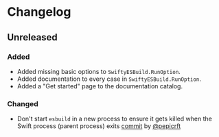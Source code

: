# Changelog

## Unreleased

### Added

- Added missing basic options to `SwiftyESBuild.RunOption`.
- Added documentation to every case in `SwiftyESBuild.RunOption`.
- Added a "Get started" page to the documentation catalog.

### Changed

- Don't start `esbuild` in a new process to ensure it gets killed when the Swift process (parent process) exits [commit](h) by [@pepicrft](https://github.com/pepicrft)